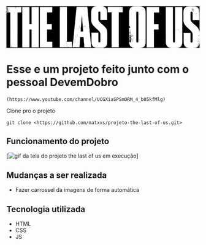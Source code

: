 <img align="center" alt="Logo" style="filter:invert(1) " src="./src/imagens/logo.png">

# Esse e um projeto feito junto com o pessoal DevemDobro
```
(https://www.youtube.com/channel/UCGXiaSPSmORM_4_b05kfMlg)
```

Clone pro o projeto
```
git clone <https://github.com/matxxs/projeto-the-last-of-us.git>
```
## Funcionamento do projeto 
[<img src="./the%20last%20of%20uf.gif" alt="gif da tela do projeto the last of us em execução ">]

## Mudanças a ser realizada 

- Fazer carrossel da imagens de forma automática 

## Tecnologia utilizada 

- HTML
- CSS
- JS





